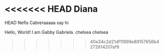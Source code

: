 <<<<<<< HEAD
Diana
=======
 HEAD
Nefis Cabreraaaaa say hi


Hello, World! I am Gabby Gabriela.
chelsea 
chelsea

>>>>>>> 40e34c2d21df11999e89157656b4272814207af9
